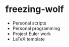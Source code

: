 freezing-wolf
=============

- Personal scripts
- Personal programming
- Project Euler work
- LaTeX template
